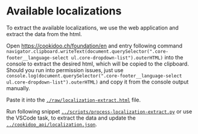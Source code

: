 # Available localizations

To extract the available localizations, we use the web application and extract the data from the html.

Open [<https://cookidoo.ch/foundation/en>](https://cookidoo.ch/foundation/en) and entry following command `navigator.clipboard.writeText(document.querySelector(".core-footer__language-select ul.core-dropdown-list").outerHTML)` into the console to extract the desired html, which will be copied to the clipboard. Should you run into permission issues, just use `console.log(document.querySelector(".core-footer__language-select ul.core-dropdown-list").outerHTML)` and copy it from the console output manually.

Paste it into the [`./raw/localization-extract.html`](https://github.com/miaucl/cookidoo/blob/master/raw/localization-extract.html) file.

Run following snippet [`../scripts/process-localization-extract.py`](https://github.com/miaucl/cookidoo/blob/master/scripts/process-localization-extract.py) or use the VSCode task, to extract the data and update the [`../cookidoo_api/localization.json`](https://github.com/miaucl/cookidoo/blob/master/cookidoo_api/localization.json).
